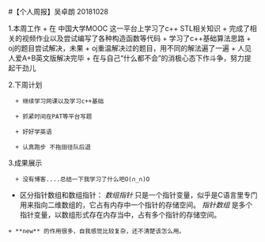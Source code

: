 #【个人周报】吴卓朗 20181028

      
1.本周工作
      + 在 中国大学MOOC 这一平台上学习了c++ STL相关知识
      + 完成了相关的视频作业以及尝试编写了各种构造函数等代码
      + 学习了c++基础算法思路
      + oj的题目尝试解决，未果
      + oj重温解决过的题目，用不同的解法遍了一遍
      + 人见人爱A+B英文版解决完毕
      + 在与自己“什么都不会”的消极心态下作斗争，努力提起干劲儿
      
 
      
2.下周计划

      + 继续学习网课以及学习c++基础
      
      + 抓紧时间在PAT等平台写题
      
      + 好好学英语
      
      + 认真跑步 不拖田径队后退
      
      
      
3.成果展示

      + 没有博客....总结一下我学习了什么吧O(∩_∩)O

   
   + 区分指针数组和数组指针：
*数组指针* 只是一个指针变量，似乎是C语言里专门用来指向二维数组的，它占有内存中一个指针的存储空间。
*指针数组* 是多个指针变量，以数组形式存在内存当中，占有多个指针的存储空间。


    + **new** 的作用很多，自我感觉比较复杂，还不清楚该怎么用。
    
